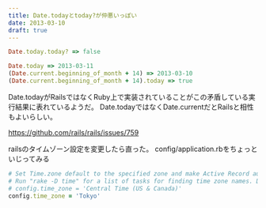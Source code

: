 ```yaml
---
title: Date.todayとtoday?が仲悪いっぽい
date: 2013-03-10
draft: true
---
```


```ruby
Date.today.today? => false

Date.today => 2013-03-11
(Date.current.beginning_of_month + 14) => 2013-03-10
(Date.current.beginning_of_month + 14).today => true
```

Date.todayがRailsではなくRuby上で実装されていることがこの矛盾している実行結果に表れているようだ。
Date.todayではなくDate.currentだとRailsと相性もよいらしい。

<https://github.com/rails/rails/issues/759>

railsのタイムゾーン設定を変更したら直った。
config/application.rbをちょっといじってみる

```ruby
# Set Time.zone default to the specified zone and make Active Record auto-convert to this zone.
# Run "rake -D time" for a list of tasks for finding time zone names. Default is UTC.
# config.time_zone = 'Central Time (US & Canada)'
config.time_zone = 'Tokyo'
```
